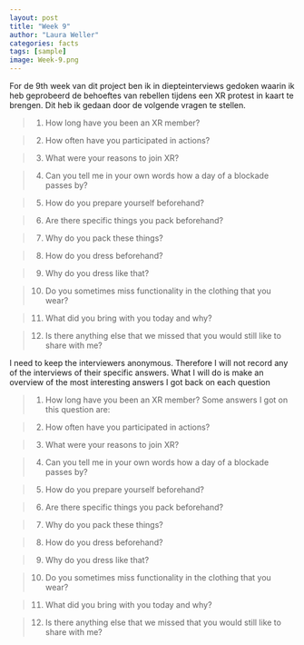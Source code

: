 ```yaml
---
layout: post
title: "Week 9"
author: "Laura Weller"
categories: facts
tags: [sample]
image: Week-9.png
---
```


For de 9th week van dit project ben ik in diepteinterviews gedoken waarin ik heb geprobeerd de behoeftes van rebellen tijdens een XR protest in kaart te brengen. Dit heb ik gedaan door de volgende vragen te stellen.

> 1. How long have you been an XR member?

> 2. How often have you participated in actions?

> 3. What were your reasons to join XR?

> 4. Can you tell me in your own words how a day of a blockade passes by?

> 5. How do you prepare yourself beforehand?

> 6. Are there specific things you pack beforehand?

> 7. Why do you pack these things?

> 8. How do you dress beforehand? 

> 9. Why do you dress like that?

> 10. Do you sometimes miss functionality in the clothing that you wear? 

> 11. What did you bring with you today and why?

> 12. Is there anything else that we missed that you would still like to share with me? 

I need to keep the interviewers anonymous. Therefore I will not record any of the interviews of their specific answers. What I will do is make an overview of the most interesting answers I got back on each question


> 1. How long have you been an XR member?
> Some answers I got on this question are:

> 2. How often have you participated in actions?

> 3. What were your reasons to join XR?

> 4. Can you tell me in your own words how a day of a blockade passes by?

> 5. How do you prepare yourself beforehand?

> 6. Are there specific things you pack beforehand?

> 7. Why do you pack these things?

> 8. How do you dress beforehand? 

> 9. Why do you dress like that?

> 10. Do you sometimes miss functionality in the clothing that you wear? 

> 11. What did you bring with you today and why?

> 12. Is there anything else that we missed that you would still like to share with me? 

